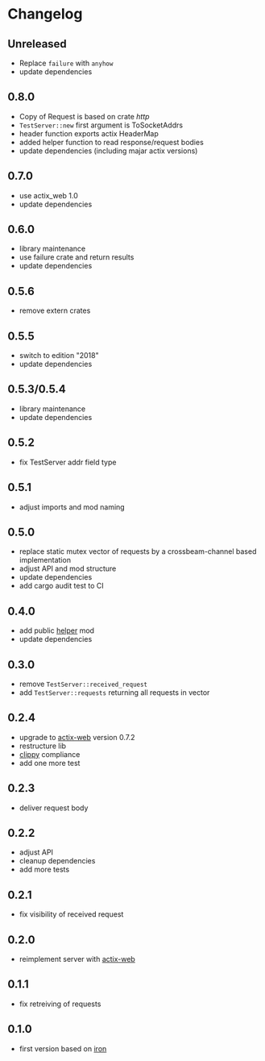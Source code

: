 # Changelog

## Unreleased

* Replace `failure` with `anyhow`
* update dependencies

## 0.8.0

* Copy of Request is based on crate *http*
* `TestServer::new` first argument is ToSocketAddrs
* header function exports actix HeaderMap
* added helper function to read response/request bodies
* update dependencies (including majar actix versions)

## 0.7.0

* use actix_web 1.0
* update dependencies

## 0.6.0

* library maintenance
* use failure crate and return results
* update dependencies

## 0.5.6

* remove extern crates

## 0.5.5

* switch to edition "2018"
* update dependencies

## 0.5.3/0.5.4

* library maintenance
* update dependencies

## 0.5.2

* fix TestServer addr field type

## 0.5.1

* adjust imports and mod naming

## 0.5.0

* replace static mutex vector of requests by a crossbeam-channel based implementation
* adjust API and mod structure
* update dependencies
* add cargo audit test to CI

## 0.4.0

* add public [helper](https://github.com/ChriFo/test-server-rs/blob/master/src/helper.rs) mod
* update dependencies

## 0.3.0

* remove `TestServer::received_request`
* add `TestServer::requests` returning all requests in vector

## 0.2.4

* upgrade to [actix-web](https://github.com/actix/actix-web) version 0.7.2
* restructure lib
* [clippy](https://github.com/rust-lang-nursery/rust-clippy) compliance
* add one more test

## 0.2.3

* deliver request body

## 0.2.2

* adjust API
* cleanup dependencies
* add more tests

## 0.2.1

* fix visibility of received request

## 0.2.0

* reimplement server with [actix-web](https://github.com/actix/actix-web)

## 0.1.1

* fix retreiving of requests

## 0.1.0

* first version based on [iron](https://github.com/iron/iron)
